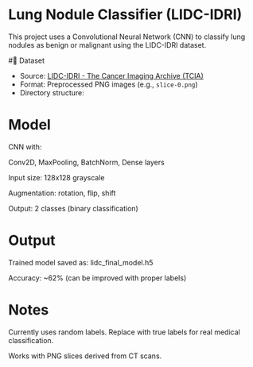 # Lung Nodule Classifier (LIDC-IDRI)

This project uses a Convolutional Neural Network (CNN) to classify lung nodules as benign or malignant using the LIDC-IDRI dataset.

#📁 Dataset

- Source: [LIDC-IDRI - The Cancer Imaging Archive (TCIA)](https://www.kaggle.com/datasets/zhangweiled/lidcidri)
- Format: Preprocessed PNG images (e.g., `slice-0.png`)
- Directory structure:

# Model
CNN with:

Conv2D, MaxPooling, BatchNorm, Dense layers

Input size: 128x128 grayscale

Augmentation: rotation, flip, shift

Output: 2 classes (binary classification)

# Output
Trained model saved as: lidc_final_model.h5

Accuracy: ~62% (can be improved with proper labels)

# Notes
Currently uses random labels. Replace with true labels for real medical classification.

Works with PNG slices derived from CT scans.


